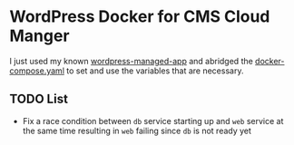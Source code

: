 # WordPress Docker for CMS Cloud Manger

I just used my known [wordpress-managed-app](https://git.cloudron.io/packages/wordpress-managed-app) and abridged the [docker-compose.yaml](./docker-compose.yaml) to set and use the variables that are necessary.

## TODO List

- Fix a race condition between `db` service starting up and `web` service at the same time resulting in `web` failing since `db` is not ready yet
